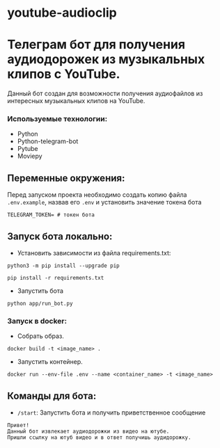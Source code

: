 # youtube-audioclip

# Телеграм бот для получения аудиодорожек из музыкальных клипов с YouTube.
Данный бот создан для возможности получения аудиофайлов 
из интересных музыкальных клипов на YouTube. 


### Используемые технологии:

+ Python
+ Python-telegram-bot
+ Pytube
+ Moviepy


## Переменные окружения:

Перед запуском проекта необходимо создать копию файла
```.env.example```, назвав его ```.env``` и установить значение токена бота

```dotenv
TELEGRAM_TOKEN= # токен бота
```

## Запуск бота локально:

- Установить зависимости из файла requirements.txt:

```shell
python3 -m pip install --upgrade pip
```

```shell
pip install -r requirements.txt
```
- Запустить бота

```shell
python app/run_bot.py
```

### Запуск в docker:

- Cобрать образ.
```shell
docker build -t <image_name> .
```
- Запустить контейнер.
```shell
docker run --env-file .env --name <container_name> -t <image_name>
```

## Команды для бота:

- ```/start```: Запустить бота и получить приветственное сообщение

```text
Привет!
Данный бот извлекает аудиодорожки из видео на ютубе.
Пришли ссылку на ютуб видео и в ответ получишь аудидорожку.
```
